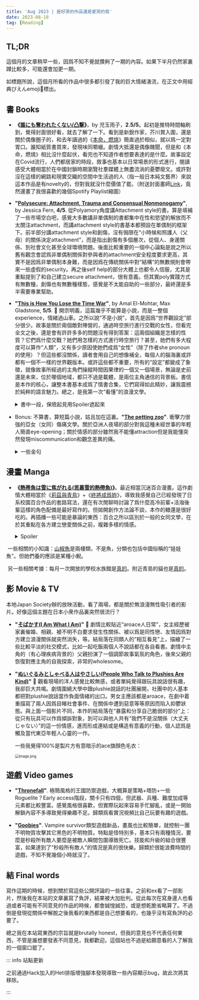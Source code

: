 ```yaml
---
title: 'Aug 2023 | 是好哭的作品還是愛哭的我'
date: 2023-08-18
tag: [Reading]
---
```


## TL;DR

這個月的文章稍早一些，因爲不知不覺就攢夠了一期的內容。如果下半月仍然家裏蹲比較多，可能還會加更一期。

如標題所說，這個月所看的作品中很多都引發了我的巨大情緒湧流，在正文中用經典ぴえんemoji🥹標出。

<!-- more -->

## 書 Books

+ **《[誰にも奪われたくない/凸撃](https://bookmeter.com/books/18136213)》**，by 児玉雨子，**2.5/5**。起初是推特時間軸刷到，覺得封面很好看，就去了解了一下。看到是新銳作家，芥川賞入圍，還是關於偶像圈子的，和去年讀過的《[本命，燃燒](https://sbeam.dev/posts/2022-1-reading-list.html#may)》簡直過於相似，就以爲一定對胃口。誰知紙質書買來，發現味同嚼蠟。劇情大抵還是偶像醜聞，但是和《本命，燃燒》相比沒什麼起伏，看完也不知道作者想要表達的是什麼。故事設定在Covid流行，人們都居家的時段，敘事也基本以日常場景的形式進行，閱讀感受大體相當於在中國封鎖時期瀏覽社羣媒體上無盡流淌的憂鬱廢文。或許對沒在這樣的網路和現實交織的空間中生活過的人（指一般日本純文藝界）來說這本作品是有novelty的，但對我就沒什麼價值了罷。（附送封面畫師[Link](https://erikitamura.tumblr.com/tagged/2d)，竟然還畫了我很喜歡的幾個Spotify Playlist縮圖）
+ **"[Polysecure: Attachment, Trauma and Consensual Nonmonogamy](https://www.goodreads.com/book/show/52569124-polysecure)"**, by Jessica Fern, **4/5**. 從Polyamory角度講Attachment style的書。算是填補了一些市場空白吧，感覺大多數講非單偶制的書都集中在性和慾望的解放而不太關注attachment，而講attachment style的書基本都預設在單偶制的框架下。前半部分講attachment style和創傷，沒有侷限在“小時候和照護人（父母）的關係決定attachment”，而是指出創傷有多個層次，從個人、身邊關係、到社會文化甚至全球環境問題。後面比較重要的一個中心論點是說之所以舊有觀念會認爲非單偶制關係對參與者的attachment安全程度要求更高，其實不是因爲非單偶制本身難，而是因爲在傳統關係中對“結構”的無數規則會帶來一些虛假的security。再之後self help的部分大體上也都令人信服，尤其是重點提到了和自己建立secure attachment，很有意義。但其實poly實踐方式有無數種，創傷也有無數種樣態，感覺是不太能自助的一些部分，最終還是多半需要專業幫助。
+ **"[This is How You Lose the Time War](https://www.goodreads.com/book/show/43352954-this-is-how-you-lose-the-time-war)"**, by Amal El-Mohtar, Max Gladstone, **5/5**. 🥹 開宗明義，這篇幾乎不能算是小說，而是一整個experience，情緒過山車。之所以說“不是小說”，首先是因爲“世界觀設定”部分很少。故事是關於兩個敵對陣營的，通過時空旅行進行交戰的女性，但看完全文之後，還是會有許許多多的問題沒有得到答案：這兩個組織是怎樣的性質？它們爲什麼交戰？她們用怎樣的方式進行時空旅行？甚至，她們有多大程度可以算作“人類”，又有多少原因使她們成爲“女性”（除了作者she pronoun的使用）？但這些都沒關係，讀者會用自己的想像補全，每個人的腦海裏或許都有一個不一樣的世界觀版本。或許這些都不重要，所有的“設定”都變成了象徵，就像故事所經過的主角們操縱時間因果律的一個又一個場景，無論是史前還是未來，位於哪個地域，都只不過是載體，是兩位主角通信的背景板。書信是本作的核心，讓整本書基本成爲了情書合集，它們寫得如此精妙，讓我震撼於純粹的語言魅力。總之，是我第一次“看懂”的浪漫文學。

	<details><summary>書中一段，保險起見用Spoiler遮起來</summary><blockquote>I am yours in other ways as well: yours as I watch the world for your signs, apophenic as a haruspex; yours as I debate methods, motives, chances of delivery; yours as I review your words by their sequence, their sound, smell, taste, taking care no one memory of them becomes too worn. Yours. Still, I suspect you will appreciate the token.</blockquote></details>

+ Bonus: 不算書，算短篇小說，姑且加在這裏。**"[The petting zoo](https://joylandmagazine.com/fiction/the-petting-zoo/)"**. 衝擊力很強的亞女（女同）傷痛文學。關於亞洲人夜場的部分對我這種未經世事的年輕人簡直eye-opening；關於情感的部分雖然我不能懂attraction但是我能懂突然發現miscommunication和觀念差異的痛。


	<details><summary>一些金句</summary><blockquote>“but whatever kind of Asian you were, it was undeniable that all Asians like all humans had been hurt in some way, and what set your type of Asian apart from other Asians was whether you were using that hurt to create more hurt or to heal that hurt.”<br>“They drank at the fancy Bushwick bars populated with the international Asians who were supposed to be studying fine arts at full tuition, but were really just taking selfies in the soft red neon designed after old-school Hong Kong, as if Hong Kong was a vintage aesthetic and not a present tragedy.”</blockquote></details>

## 漫畫 Manga

+ **《[熱帯魚は雪に焦がれる(思慕雪的熱帶魚)](https://ja.wikipedia.org/wiki/%E7%86%B1%E5%B8%AF%E9%AD%9A%E3%81%AF%E9%9B%AA%E3%81%AB%E7%84%A6%E3%81%8C%E3%82%8C%E3%82%8B)》**。最近相當沉迷百合漫畫。這作劇情大體相當於《[莉茲與青鳥](https://sbeam.dev/posts/reading-22holidays.html#%E5%BD%B1-film-tv)》+《[終將成爲妳](https://sbeam.dev/posts/monthly-jul-2023.html#%E5%8B%95%E7%95%AB-anime)》，導致我感覺自己已經發現了日系校園百合作品的套路寫法，還在有次閒聊時討論了爲什麼高冷前輩+活潑後輩這樣的角色配備是最好寫作的。但拋開創作方法論不談，本作的糖還是很好吃的。再插播一些可能是暴論的東西：百合之所以區別於一般的女同文學，在於其重點在各方建立戀愛關係之前，複雜多樣的情感。

	<details><summary>Spoiler</summary><blockquote>所以本作結局在兩個人確認情感，比起《終將》最後得發生性行爲才算好好完結，個人更喜歡本作。</blockquote></details>

​	一些相關的小知識：[山椒魚](https://zh.wikipedia.org/zh-cn/%E5%B1%B1%E6%A4%92%E9%AD%9A)是兩棲類，不是魚，分類也包括中國俗稱的“娃娃魚”。但她們養的應該是某種小鯢。

​	另一些相關考據：每月一次開放的學校水族館是[真的](https://www.google.com/maps/place/%E6%84%9B%E5%AA%9B%E7%9C%8C%E7%AB%8B%E9%95%B7%E6%B5%9C%E9%AB%98%E7%AD%89%E5%AD%A6%E6%A0%A1/@33.6134871,132.4830625,17z/data=!4m6!3m5!1s0x35457c7a5ee899d3:0x2fe893ed71fb52cf!8m2!3d33.6146046!4d132.4797375!16s%2Fg%2F122x2_0q?entry=ttu)。附近青島的貓也是[真的](https://www.google.com/maps/place/The+paradise+blissful+village+of+Cats.The+Ao+Island./@33.7178602,132.5140321,13.79z/data=!4m6!3m5!1s0x3545610c90073ea1:0xcddc04e0e73cb942!8m2!3d33.7362876!4d132.4868617!16s%2Fg%2F11t7mbqmrt?entry=tts&shorturl=1)。

## 影 Movie & TV

本地Japan Society辦的放映活動，看了兩場，都是關於無浪漫無性吸引者的影片。好像這個主題在日本小衆作品裏突然很流行？

+ **"[そばかす(I Am What I Am)](https://notheroinemovies.com/sobakasu/)"** 🥹 劇情比較貼近“aroace人日常”，女主經歷被家裏催婚、相親、被不明不白要求發生性關係、被以爲是同性戀、友情因爲對方建立浪漫關係就突然消失，等。結局落在同類人的“相互看見”上，描繪了一些比較平淡的社交模式，比如一起吃飯兩個人不說話都在各自看書。劇情中主角的（有心理疾病背景的）父親扮演了一個調節故事氣氛的角色，後來父親的恢復對應主角的自我探索，非常的wholesome。

+ **"[ぬいぐるみとしゃべる人はやさしい(People Who Talk to Plushies Are Kind)](https://nuishabe-movie.com/)"** 🥹 觀看現場的洋人感覺比較無感，或者單純覺得跟玩具說話很有趣，我卻巨大共鳴。劇情圍繞大學中跟plushie說話的社團展開，社團中的人基本都把對plushie說話當作負面情緒的出口。男女主應該都是aroace，在劇中着重描寫了兩人因爲目睹社會事件、在關係中遭到惡意等等原因而陷入抑鬱狀態。與上面一個影片不同，本作的結局落在“暴露和分享自己脆弱的部分”上：從只有玩具可以作爲傾訴對象，到可以與他人共有“我們不是沒關係（大丈夫じゃない）”的這一份情感，進而形成連結或是構造有意義的行動，個人認爲是觸及當代東亞年輕人心靈的一作。

  一些我覺得100%是製片方有意暗示的ace旗顏色毛衣：

  <img src="https://s2.loli.net/2023/08/19/U9rtWLSnp57NIwv.png" alt="image.png" style="zoom:67%;" />

## 遊戲 Video games

+ **"[Thronefall](https://steamdb.info/app/2239150/)"**. 極簡風格的王國防禦遊戲，大概算是策略+塔防+一些Roguelite？Early access階段，關卡只有四個，但武器、兵種、難度加成等元素都比較豐富。感覺風格很喜歡，但實際玩起來容易手忙腳亂，或是一開始解鎖內容不多導致覺得樂趣不足。歸類爲看實況視頻比自己玩要有趣的遊戲。

+ **"[Goobies](https://steamdb.info/app/2294130/)"**. Vampire survivor類型遊戲新品，畫風也比較簡單，就控制一團不明物質攻擊其它黑色的不明物質。特點是怪特別多，基本只有兩種情況，要麼是秒殺所有敵人要麼是被敵人瞬間包圍導致死亡。技能和升級的組合很豐富，如果達到了“秒殺所有敵人”的情況是真的很快樂。歸類於很能浪費時間的遊戲，不知不覺幾個小時就沒了。

## 結 Final words

寫作這期的時候，想到關於寫這些公開評論的一些往事。之前和ex看了一部影片，然後我在本站的文章裏寫了負評，結果被大加批判。從此每次在寫身邊人也看過或者可能有不同意見的作品的時候，都會誠惶誠恐，或是想乾脆省略算了。不過倒是發現從關係中解脫之後我看的東西都是自己想要看的，也幾乎沒有寫負評的必要了。

總之我在本站寫東西的宗旨就是brutally honest，但我的意見也不代表任何東西，不管是誰想要發表不同意見，我都歡迎。這個站也不過是給願意看的人了解我的一個窗口罷了。

::: info 站點更新

之前通過Hack加入的Heti排版增強腳本發現導致一些內容顯示bug，故此次將其移除。

:::